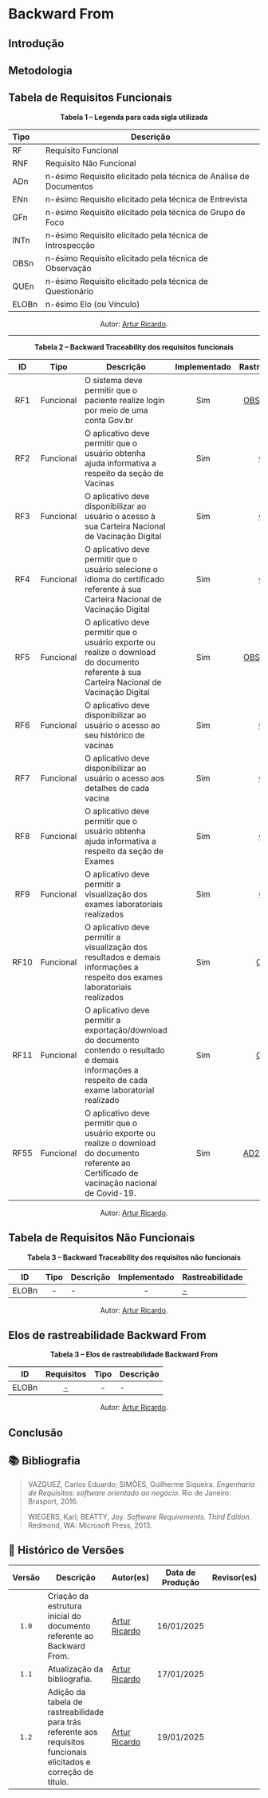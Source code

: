 # Backward From

## Introdução

## Metodologia

## Tabela de Requisitos Funcionais


<div align="center">
    <p><strong>Tabela 1 – Legenda para cada sigla utilizada</strong></p>
</div>

<center>

| Tipo  | Descrição                                                         |
| :---  | ----------------------------------------------------------------- |
| RF    | Requisito Funcional                                               |
| RNF   | Requisito Não Funcional                                           |
| ADn   | n-ésimo Requisito elicitado pela técnica de Análise de Documentos |
| ENn   | n-ésimo Requisito elicitado pela técnica de Entrevista            |
| GFn   | n-ésimo Requisito elicitado pela técnica de Grupo de Foco         |
| INTn  | n-ésimo Requisito elicitado pela técnica de Introspecção          |
| OBSn  | n-ésimo Requisito elicitado pela técnica de Observação            |
| QUEn  | n-ésimo Requisito elicitado pela técnica de Questionário          |
| ELOBn | n-ésimo Elo (ou Vínculo)                                          |

</center>

<div align="center">
    <p>Autor: <a href="https://github.com/algorithmorphic">Artur Ricardo</a>.</p>
</div>

---

<div align="center">
    <p><strong>Tabela 2 – Backward Traceability dos requisitos funcionais</strong></p>
</div>

<center>

| ID    | Tipo | Descrição | Implementado | Rastreabilidade |
| :---: | :--: | --------- | :----------: | :-------------: |
| RF1   | Funcional | O sistema deve permitir que o paciente realize login por meio de uma conta Gov.br | Sim | [OBS1](tecnicas/observacao.md#requisitos-elicitados) e [AD09](tecnicas/analise-de-documentos.md#requisitos-elicitados) |
| RF2   | Funcional | O aplicativo deve permitir que o usuário obtenha ajuda informativa a respeito da seção de Vacinas | Sim | [OBS2](tecnicas/observacao.md#requisitos-elicitados) |
| RF3   | Funcional | O aplicativo deve disponibilizar ao usuário o acesso à sua Carteira Nacional de Vacinação Digital | Sim | [OBS3](tecnicas/observacao.md#requisitos-elicitados) |
| RF4   | Funcional | O aplicativo deve permitir que o usuário selecione o idioma do certificado referente à sua Carteira Nacional de Vacinação Digital | Sim | [OBS4](tecnicas/observacao.md#requisitos-elicitados) |
| RF5   | Funcional | O aplicativo deve permitir que o usuário exporte ou realize o download do documento referente à sua Carteira Nacional de Vacinação Digital | Sim | [OBS5](tecnicas/observacao.md#requisitos-elicitados) e [AD24](tecnicas/analise-de-documentos.md#requisitos-elicitados) |
| RF6   | Funcional | O aplicativo deve disponibilizar ao usuário o acesso ao seu histórico de vacinas | Sim | [OBS6](tecnicas/observacao.md#requisitos-elicitados) |
| RF7   | Funcional | O aplicativo deve disponibilizar ao usuário o acesso aos detalhes de cada vacina | Sim | [OBS7](tecnicas/observacao.md#requisitos-elicitados) |
| RF8   | Funcional | O aplicativo deve permitir que o usuário obtenha ajuda informativa a respeito da seção de Exames | Sim | [OBS8](tecnicas/observacao.md#requisitos-elicitados) |
| RF9   | Funcional | O aplicativo deve permitir a visualização dos exames laboratoriais realizados | Sim | [OBS9](tecnicas/observacao.md#requisitos-elicitados) |
| RF10  | Funcional | O aplicativo deve permitir a visualização dos resultados e demais informações a respeito dos exames laboratoriais realizados | Sim | [OBS10](tecnicas/observacao.md#requisitos-elicitados) |
| RF11  | Funcional | O aplicativo deve permitir a exportação/download do documento contendo o resultado e demais informações a respeito de cada exame laboratorial realizado | Sim | [OBS11](tecnicas/observacao.md#requisitos-elicitados) |
| RF55  | Funcional | O aplicativo deve permitir que o usuário exporte ou realize o download do documento referente ao Certificado de vacinação nacional de Covid-19. | Sim | [AD25](tecnicas/analise-de-documentos.md#requisitos-elicitados), [OBS45](tecnicas/observacao.md#OBS45) |


</center>

<div align="center">
    <p>Autor: <a href="https://github.com/algorithmorphic">Artur Ricardo</a>.</p>
</div>


## Tabela de Requisitos Não Funcionais


<div align="center">
    <p><strong>Tabela 3 – Backward Traceability dos requisitos não funcionais</strong></p>
</div>

<center>

| ID    | Tipo | Descrição | Implementado | Rastreabilidade |
| :---: | :--: | --------- | :----------: | --------------- |
| ELOBn | -    | -         | -            | [-]()           |

</center>

<div align="center">
    <p>Autor: <a href="https://github.com/algorithmorphic">Artur Ricardo</a>.</p>
</div>


## Elos de rastreabilidade Backward From


<div align="center">
    <p><strong>Tabela 3 – Elos de rastreabilidade Backward From</strong></p>
</div>

<center>

| ID    | Requisitos | Tipo | Descrição |
| :---: | :--------: | :--: | --------- |
| ELOBn | [-]()      | -    | -         |

</center>

<div align="center">
    <p>Autor: <a href="https://github.com/algorithmorphic">Artur Ricardo</a>.</p>
</div>


## Conclusão


## 📚 Bibliografia

> VAZQUEZ, Carlos Eduardo; SIMÕES, Guilherme Siqueira. _Engenharia de Requisitos: software orientado ao negócio_. Rio de Janeiro: Brasport, 2016.
>
> WIEGERS, Karl; BEATTY, Joy. _Software Requirements. Third Edition_. Redmond, WA: Microsoft Press, 2013.


## 📑 Histórico de Versões

| Versão | Descrição | Autor(es) | Data de Produção | Revisor(es) | Data de Revisão | 
| :----: | --------- | --------- | :--------------: | ----------- | :-------------: |
| `1.0`  | Criação da estrutura inicial do documento referente ao Backward From. | [Artur Ricardo](https://github.com/algorithmorphic) | 16/01/2025 |  |  |
| `1.1`  | Atualização da bibliografia. | [Artur Ricardo](https://github.com/algorithmorphic) | 17/01/2025 |  |  |
| `1.2`  | Adição da tabela de rastreabilidade para trás referente aos requisitos funcionais elicitados e correção de título. | [Artur Ricardo](https://github.com/algorithmorphic) | 19/01/2025 |  |  |